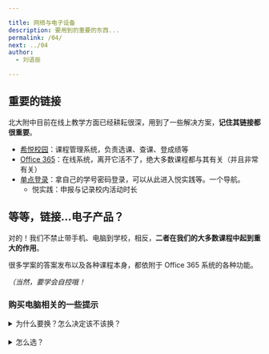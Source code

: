 ```yaml
---

title: 网络与电子设备
description: 要用到的重要的东西...
permalink: /04/
next: ../04
author:
  - 刘语辰

---
```


## 重要的链接

北大附中目前在线上教学方面已经耕耘很深，用到了一些解决方案，**记住其链接都很重要**。

- [希悦校园](https://bdfz.seiue.com)：课程管理系统，负责选课、查课、登成绩等
- [Office 365](https://office.com)：在线系统，离开它活不了，绝大多数课程都与其有关（并且非常有关）
- [单点登录](bdfz-cas.pkuschool.edu.cn)：拿自己的学号密码登录，可以从此进入悦实践等。一个导航。
  - 悦实践：申报与记录校内活动时长

## 等等，链接...电子产品？

对的！我们不禁止带手机、电脑到学校，相反，**二者在我们的大多数课程中起到重大的作用**。

很多学案的答案发布以及各种课程本身，都依附于 Office 365 系统的各种功能。

*（当然，要学会自控哦！*

### 购买电脑相关的一些提示

<details>
  <summary>为什么要换？怎么决定该不该换？</summary>
    <h4 id="因为用的多">因为：用的多？</h4>
    <p>对于想要换电脑的学生和家长而言，这个是一个很重要的因素</p>
    <p>在北大附中，电脑是一种很重要的东西；日常写文案（尤其是写作课）需要、上课很多情况下需要、技术课程几乎必须要、用于访问 O365 必须要。</p>
    <p>可以这么说：</p>
    <ul>
        <li>在北大附中，不带电脑，你活不下去的。</li>
    </ul>
    <h4 id="因为可能会影响学习">因为：可能会影响学习？</h4>
    <p>这里的“影响学习”指的<strong>不是电脑本身影响学习</strong>，<br>
        是电脑的本身使用状况会影响你的学习状态和心情。<br>
        如果你的电脑用的很顺，就不会有相关&quot;debuff&quot;，而如果你的电脑不符合你的需要或者卡出翔抑或是屏幕垃圾，就会导致心情不好继而导致学习成绩下降。</p>
    <p>强烈建议：至少这次不要吝啬为孩子（或自己）选择一个好用的笔记本电脑。</p>
    <h5 id="哪种一定该换满足任意一条即可">哪种一定该换（满足任意一条即可）</h5>
    <ul>
        <li>机型距离发布 5 年以上</li>
        <li>重量超过 2kg 的非游戏本</li>
        <li>内存为 4G 及以下 或 只有机械盘 =&gt; 卡出翔（此时如预算较少则建议升级电脑配置）</li>
        <li>正常工作续航不超过3个小时（的轻薄本、“全能本”）</li>
        <li>键盘手感你无法忍受的</li>
        <li>夏季散热风扇狂转，影响系统正常运行（且伴随着日常使用的卡顿）</li>
        <li>游戏本条件：
            <ul>
                <li>散热不要太吵（不然会打扰别人学习的！）</li>
                <li>实际上不建议携带游戏本，除非有频繁的游戏需要</li>
            </ul>
        </li>
    </ul>
    <h5 id="哪种不建议带到学校">哪种不建议带到学校</h5>
    <ul>
        <li>重量超过 2kg 的任何笔记本电脑（习武之人可以忽略）</li>
        <li>台式机、一体机（当然！）</li>
    </ul>
    <h5 id="哪种完全没问题不用考虑直接带过来">哪种完全没问题，不用考虑，直接带过来</h5>
    <ul>
        <li>近两年发布的超极本、全能本（即搭载MX150、MX250或类似显卡）</li>
        <li>运行 Windows 10</li>
        <li>内存 ≥ 8G</li>
        <li>价格高于 ￥8000</li>
    </ul>
    <h4 id="因为性能">因为：性能？</h4>
    <p>在北大附中，你有无尽的可能性，你可能会上手很多额外的、从未做过的工作，这些都会对计算机的CPU与显卡性能有一定的挑战。</p>
    <p>但是在实际上手之前无法预料，所以先知道“买新不买旧”即可。</p>
    <h4 id="因为笔记">因为：笔记？</h4>
    <p>在校内的 O365 系统之下，OneNote + 触控笔 + 触摸屏 笔记大法很爽的！</p>  
</details>
<br>
<details>
  <summary>怎么选？</summary>
 <p>既然刚才都说了为什么要换、在什么情况下要换了，这里讲的就是——怎么寻找一个合适的、正常的的电脑以及相关基础知识。<br>
        本文章仅针对笔记本电脑。</p>
    <h4 id="禁止去实体店买">禁止去实体店买</h4>
    <p>按经验来讲，小白在那里会被宰的。很可能被被“狸猫换太子”，或者被诱导到其他更烂的机型。<br>
        所以，<strong>纯小白禁止去实体店买</strong>。</p>
    <p>然后，有些小伙伴可能想买高端笔记本电脑，直接就去找 Macbook 系列了。先别急，等我说完——</p>
    <h4 id="Mac-不要盲目购买">Mac 不要盲目购买</h4>
    <p>近几个版本的 Macbook 均有一些问题，不管是硬件上的还是纯粹的智商税问题，都有。<br>
        几条建议：</p>
    <ul>
        <li>不是果粉别买 Macbook / Macbook Air。
            <ul>
                <li>老款目前类似于电子垃圾，新款性能堪忧。</li>
                <li>新款没啥性价比。</li>
            </ul>
        </li>
        <li>Macbook Pro 看情况。如果你不喜欢以下任一问题，请直接忽略：
            <ul>
                <li>键程超短如钢板的键盘</li>
                <li>奇怪的散热设计，导致性能不能完全发挥</li>
                <li>不稳定的设计（如：屏线门、蝶式键盘）</li>
            </ul>
        </li>
        <li>这个系列的性价比不算高，请谨慎考虑</li>
    </ul>
    <p>总之，如果对 macOS 没有很大的需求，<strong>不建议购买</strong>。<br>
        也不建议买来装 Windows，这样买<em>没有什么意义</em>，没有 iOS 与 macOS 的联动功能</p>
    <h4 id="别考虑只用-iPad">别考虑只用 iPad</h4>
    <p>首先，我的观点：iPad <strong>不应该是</strong> 北大附中使用的生产力工具，不能作为主要机使用。<br>
        由于鼠标支持十分的鶸、相关 Office 365 软件功能较弱、扩展性极弱等弱点，<em>强烈</em>不建议作为唯一的替代其他的笔记本的电子产品。</p>
    <h4 id="砸钱进去">砸钱进去！</h4>
    <p>一般来讲，笔记本的价格梯度远远高于手机（当然，iPhone 除外）；事实上，约5000元价位的机器只是相对中端的机器；且一般来讲，<strong>价格越高，体验更好</strong>。</p>
    <p>虽然价格更高并不能带来更好的硬件性能，但会带来：</p>
    <ul>
        <li>更好的屏幕</li>
        <li>更好的外观设计</li>
        <li>更可靠的兼容性</li>
        <li>更好的做工</li>
        <li>（可能也有）同样的硬件，更好的性能发挥</li>
    </ul>
    <p>为了你将长时间使用的这台笔记本电脑的使用的顺畅性，建议往里砸钱，越高越好。</p>
    <h4 id="三思而后行">三思而后行！</h4>
    <p>看中某个型号之后，请先进行以下步骤再做出决定：</p>
    <ol>
        <li>先仔细看一遍官网参数</li>
        <li>再去网上搜相关评测，权衡利弊</li>
        <li>最后，如有条件，建议去品牌实体店（而非电脑城）接触一下（但是不买！）</li>
    </ol>
    <h4 id="二合一设备">二合一设备</h4>
    <p>近年以来，多个厂商已经推出了多款二合一设备（一般为平板 + 软键盘可插拔形态）。<br>
        其便捷性十分优秀，并且有充足的配件支持（如手写笔）；<br>
        由于其本身形态，性能发挥可能会略弱于（或者显著弱于，当处理器后缀是Y时）同配置的传统的笔记本电脑。</p>
  <br>
  <details><summary>想知道更多吗...？</summary>
    <p>电脑之间的参数比较多，且其细节也是非常多。在这里简单说一下各参数的意义（以及重点的不能买参数，以“黑名单”标记</p>
    <ul>
        <li>
            <p>CPU：电脑的处理器。</p>
            <ul>
                <li>做电脑能处理的很多事情，并且一般自带核显</li>
                <li>黑名单：
                    <ul>
                        <li>Intel 6代及以前的处理器（形如: iX 6XXX）</li>
                        <li>末尾带Y的处理器（<em>除非你根本没还有任何性能要求</em>）</li>
                    </ul>
                </li>
                <li>主流：英特尔</li>
                <li>【续航问题】游戏本常用的标压处理器（末尾为H）会带来更差的续航</li>
            </ul>
        </li>
        <li>
            <p>显卡：处理图形内容。</p>
            <ul>
                <li>核显（核心显卡）也能满足诸多日常需要，没需求别上独显（独立显卡）</li>
                <li>黑名单：940MX, MX110, MX130；这三个都是徒有其名却没性能</li>
                <li>主流：
                    <ul>
                        <li>集显：UHD620（英特尔）, Vega 10（AMD）</li>
                        <li>入门级独显（性能说得过去）：MX150, MX250（与前者区别不大）</li>
                        <li>游戏级独显（仅列举Nvidia家的产品）：GTX 10XX, GTX 16XX, RTX20XX</li>
                    </ul>
                </li>
                <li>【性能问题】独立显卡可能对电脑的性能发挥产生影响，实际发挥与散热有关</li>
                <li>【续航问题】独显会造成续航的一定损失</li>
            </ul>
        </li>
        <li>
            <p>屏幕：显示图形内容。</p>
            <ul>
                <li>【重要】这关乎你的眼睛！</li>
                <li>五档：
                    <ul>
                        <li>差：45%NTSC TN 和 45%NTSC IPS 以下（或者干脆不标</li>
                        <li>中：72%NTSC （≠100%sRGB）</li>
                        <li>良：100%sRGB</li>
                        <li>优：良+分辨率高于1080p+偏色小</li>
                        <li>优+：出厂校色、P3、Adobe RGB...</li>
                    </ul>
                </li>
                <li>游戏频率高的话，建议使用 144hz 电竞屏幕</li>
                <li>加分项：
                    <ul>
                        <li>触控、亮度、比例3：2（不包括游戏本）</li>
                    </ul>
                </li>
                <li>【续航】分辨率过高可能导致续航降低，2K分辨率足够</li>
            </ul>
        </li>
        <li>
            <p>做工</p>
            <ul>
                <li>这个看个人喜好，一般与价格成正比。建议实际到店体验，<strong>进行比较</strong>。</li>
            </ul>
        </li>
        <li>
            <p>键盘与触摸板</p>
            <ul>
                <li>没什么好说的，自己试试<strong>击键手感</strong>和<strong>键位</strong>（如果设计有大硬伤可能造成使用上不适）再决定就行了。</li>
                <li>【加分项】键盘背光（晚上使用）、功能键</li>
            </ul>
        </li>
        <li>
            <p>接口</p>
            <ul>
                <li>忌：只有一种接口，即 USB Type C（除非你是转接头爱好者）</li>
                <li>【校内加分项】还有 Mini DisplayPort 接口的电脑，可以直接接投影仪</li>
                <li>看自己需求决定，不要盲目跟随</li>
            </ul>
        </li>
    </ul>
</details></details>
